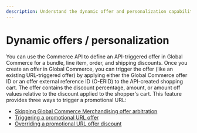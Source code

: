 ```yaml
---
description: Understand the dynamic offer and personalization capabilities.
---
```


# Dynamic offers / personalization

You can use the Commerce API to define an API-triggered offer in Global Commerce for a bundle, line item, order, and shipping discounts. Once you create an offer in Global Commerce, you can trigger the offer (like an existing URL-triggered offer) by applying either the Global Commerce offer ID or an offer external reference ID (O-ERID) to the API-created shopping cart. The offer contains the discount percentage, amount, or amount off values relative to the discount applied to the shopper's cart. This feature provides three ways to trigger a promotional URL:

* [Skipping Global Commerce Merchandising offer arbitration](skipping-global-commerce-merchandising-offer-arbitration.md)
* [Triggering a promotional URL offer](triggering-a-promotional-url-offer.md)
* [Overriding a promotional URL offer discount](overriding-a-promotional-url-offer-discount.md)
